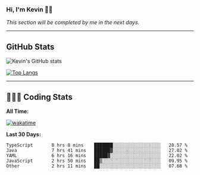 ### Hi, I'm Kevin 👋🏻

_This section will be completed by me in the next days._


--- 
## GitHub Stats
![Kevin's GitHub stats](https://github-readme-stats.vercel.app/api?username=kevin-kraus&show_icons=true&theme=dark)

[![Top Langs](https://github-readme-stats.vercel.app/api/top-langs/?username=kevin-kraus&layout=compact&theme=dark)]()

---
## 🧑🏻‍💻 Coding Stats

**All Time:**

[![wakatime](https://wakatime.com/badge/user/2ee1869b-72a2-4c21-b5f7-e95432f5a1cf.svg?style=flat)](https://wakatime.com/@2ee1869b-72a2-4c21-b5f7-e95432f5a1cf)

**Last 30 Days:**

<!--START_SECTION:waka-->

```text
TypeScript       8 hrs 8 mins    ███████░░░░░░░░░░░░░░░░░░   28.57 %
Java             7 hrs 41 mins   ██████▓░░░░░░░░░░░░░░░░░░   27.02 %
YAML             6 hrs 16 mins   █████▓░░░░░░░░░░░░░░░░░░░   22.02 %
JavaScript       2 hrs 50 mins   ██▒░░░░░░░░░░░░░░░░░░░░░░   09.95 %
Other            2 hrs 11 mins   ██░░░░░░░░░░░░░░░░░░░░░░░   07.68 %
```

<!--END_SECTION:waka-->
